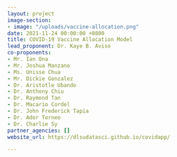 ```yaml
---
layout: project
image-section:
- image: "/uploads/vaccine-allocation.png"
date: 2021-11-24 00:00:00 +0800
title: COVID-19 Vaccine Allocation Model
lead_proponent: Dr. Kaye B. Aviso
co-proponents:
- Mr. Ian Ona
- Mr. Joshua Manzano
- Ms. Unisse Chua
- Mr. Dickie Gonzalez
- Dr. Aristotle Ubando
- Dr. Anthony Chiu
- Dr. Raymond Tan
- Dr. Macario Cordel
- Dr. John Frederick Tapia
- Dr. Ador Torneo
- Dr. Charlie Sy
partner_agencies: []
website_url: https://dlsudatasci.github.io/covidapp/

---
```

